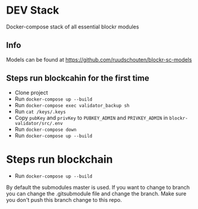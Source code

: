 # DEV Stack
Docker-compose stack of all essential blockr modules

## Info
Models can be found at https://github.com/ruudschouten/blockr-sc-models

## Steps run blockcahin for the first time
 - Clone project
 - Run `docker-compose up --build`
 - Run `docker-compose exec validator_backup sh`
 - Run `cat /keys/.keys`
 - Copy `pubKey` and `privKey` to `PUBKEY_ADMIN` and `PRIVKEY_ADMIN` in `blockr-validator/src/.env`
 - Run `docker-compose down`
 - Run `docker-compose up --build`

# Steps run blockchain
  - Run `docker-compose up --build`
 
By default the submodules master is used. If you want to change to branch you can change the .gitsubmodule file and change the branch.
Make sure you don't push this branch change to this repo.
